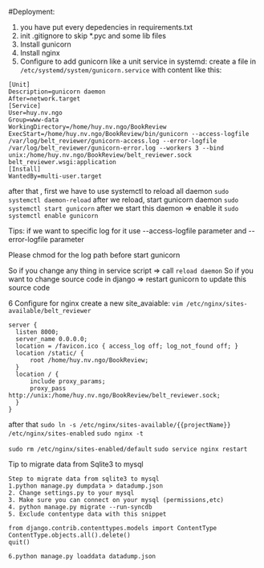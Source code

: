 #Deployment:
1. you have put every depedencies in requirements.txt
2. init .gitignore to skip *.pyc  and some lib files
3. Install gunicorn
4. Install nginx
5. Configure to add gunicorn like a unit service in systemd:
  create a file in  `/etc/systemd/system/gunicorn.service` with content like this:
```
[Unit]
Description=gunicorn daemon
After=network.target
[Service]
User=huy.nv.ngo
Group=www-data
WorkingDirectory=/home/huy.nv.ngo/BookReview
ExecStart=/home/huy.nv.ngo/BookReview/bin/gunicorn --access-logfile /var/log/belt_reviewer/gunicorn-access.log --error-logfile /var/log/belt_reviewer/gunicorn-error.log --workers 3 --bind unix:/home/huy.nv.ngo/BookReview/belt_reviewer.sock belt_reviewer.wsgi:application
[Install]
WantedBy=multi-user.target
```
after that , first we have to use systemctl to reload all daemon
`sudo systemctl daemon-reload`
after we reload, start gunicorn daemon
`sudo systemctl start gunicorn`
after we start this daemon => enable it
`sudo systemctl enable gunicorn`

Tips: if we want to specific log for it use --access-logfile parameter and --error-logfile parameter

Please chmod for the log path before start gunicorn

So if you change any thing in service script => call `reload daemon`
So if you want to change source code in django => restart gunicorn to update this source code

6 Configure for nginx
create a new site_avaiable:
`vim /etc/nginx/sites-available/belt_reviewer`

```
server {
  listen 8000;
  server_name 0.0.0.0;
  location = /favicon.ico { access_log off; log_not_found off; }
  location /static/ {
      root /home/huy.nv.ngo/BookReview;
  }
  location / {
      include proxy_params;
      proxy_pass http://unix:/home/huy.nv.ngo/BookReview/belt_reviewer.sock;
  }
}
```
after that
`sudo ln -s /etc/nginx/sites-available/{{projectName}} /etc/nginx/sites-enabled`
`sudo nginx -t`

`sudo rm /etc/nginx/sites-enabled/default`
`sudo service nginx restart`


Tip to migrate data from Sqlite3 to mysql
```
Step to migrate data from sqlite3 to mysql
1.python manage.py dumpdata > datadump.json
2. Change settings.py to your mysql
3. Make sure you can connect on your mysql (permissions,etc)
4. python manage.py migrate --run-syncdb
5. Exclude contentype data with this snippet

from django.contrib.contenttypes.models import ContentType
ContentType.objects.all().delete()
quit()

6.python manage.py loaddata datadump.json
```